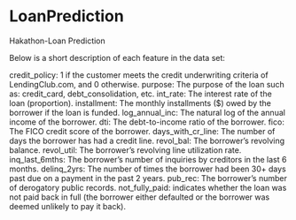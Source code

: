 # LoanPrediction
Hakathon-Loan Prediction

Below is a short description of each feature in the data set:

credit_policy: 1 if the customer meets the credit underwriting criteria of LendingClub.com, and 0 otherwise.
purpose: The purpose of the loan such as: credit_card, debt_consolidation, etc.
int_rate: The interest rate of the loan (proportion).
installment: The monthly installments ($) owed by the borrower if the loan is funded.
log_annual_inc: The natural log of the annual income of the borrower.
dti: The debt-to-income ratio of the borrower.
fico: The FICO credit score of the borrower.
days_with_cr_line: The number of days the borrower has had a credit line.
revol_bal: The borrower’s revolving balance.
revol_util: The borrower’s revolving line utilization rate.
inq_last_6mths: The borrower’s number of inquiries by creditors in the last 6 months.
delinq_2yrs: The number of times the borrower had been 30+ days past due on a payment in the past 2 years.
pub_rec: The borrower’s number of derogatory public records.
not_fully_paid: indicates whether the loan was not paid back in full (the borrower either defaulted or the borrower was deemed unlikely to pay it back).
